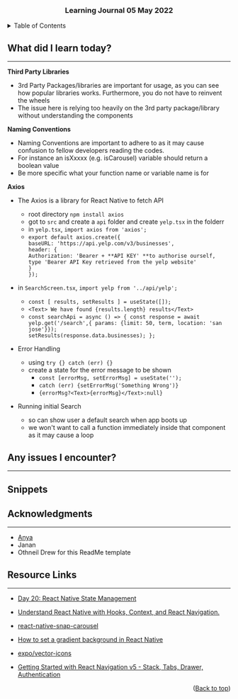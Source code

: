 <div id="top"></div>

<br />

<h3 align="center">Learning Journal 05 May 2022</h3>

<!-- TABLE OF CONTENTS -->
<details>
  <summary>Table of Contents</summary>
  <ul>
    <li><a href="#what-did-i-learn-today">What did I learn today?</a></li>
    <li><a href="#any-issues-i-encounter">Any issues I encounter?</a></li>
    <li><a href="#snippets">Snippets</a></li>
    <li><a href="#acknowledgments">Acknowledgments</a></li>
    <li><a href="#resource-links">Resource Links</a></li>
  </ul>
</details>

<!-- ABOUT THE PROJECT -->
## What did I learn today? ##
----
<!-- Type what you learnt here -->
**Third Party Libraries**

  - 3rd Party Packages/libraries are important for usage, as you can see how popular libraries works. Furthermore, you do not have to reinvent the wheels
  - The issue here is relying too heavily on the 3rd party package/library without understanding the components

**Naming Conventions**

  - Naming Conventions are important to adhere to as it may cause confusion to fellow developers reading the codes. 
  - For instance an isXxxxx (e.g. isCarousel) variable should return a boolean value 
  - Be more specific what your function name or variable name is for
  
**Axios**

  - The Axios is a library for React Native to fetch API 
    - root directory `npm install axios`
    - got to `src` and create a `api` folder and create `yelp.tsx` in the folderr
    - in `yelp.tsx`, `import axios from 'axios';`
    - ```export default axios.create({                                        baseURL: 'https://api.yelp.com/v3/businesses',                                    header: {                                                                                   Authorization: 'Bearer + **API KEY' **to authorise ourself, type 'Bearer API Key retrieved from the yelp website'              }                                                                                  });```
  
  - in `SearchScreen.tsx`, `import yelp from '../api/yelp';` 
    - `const [ results, setResults ] = useState([]);`
    - `<Text> We have found {results.length} results</Text>`
    - ```const searchApi = async () => { const response = await yelp.get('/search',{ params: {limit: 50, term, location: 'san jose'}});                       setResults(response.data.businesses); };```

  - Error Handling
    - using `try {} catch (err) {}`
    - create a state for the error message to be shown
      - `const [errorMsg, setErrorMsg] = useState('');`
      - `catch (err) {setErrorMsg('Something Wrong')}`
      - `{errorMsg?<Text>{errorMsg}</Text>:null}`

  - Running initial Search
    - so can show user a default search when app boots up
    - we won't want to call a function immediately inside that component as it may cause a loop

## Any issues I encounter? ##
----
<!-- Type Your Issues Faced today Here -->

## Snippets ##


<!-- ACKNOWLEDGMENTS -->
## Acknowledgments ##
----
* [Anya](https://github.com/huanganya/react-native-starter)
* Janan
* Othneil Drew for this ReadMe template

<!-- Resource Links -->
## Resource Links ##
----
* [Day 20: React Native State Management](https://docs.google.com/document/d/1MoVz3WviFhUTehx3xY7iEiufm1dgEpM-lwRwFtvokLo/edit)

* [Understand React Native with Hooks, Context, and React Navigation.](https://nlbsg.udemy.com/course/the-complete-react-native-and-redux-course/learn/lecture/15706480#overview)

* [react-native-snap-carousel](https://github.com/meliorence/react-native-snap-carousel)

* [How to set a gradient background in React Native](https://www.kindacode.com/article/how-to-set-a-gradient-background-in-react-native/)

* [expo/vector-icons](https://github.com/expo/vector-icons)

* [Getting Started with React Navigation v5 - Stack, Tabs, Drawer, Authentication](https://www.youtube.com/watch?v=nQVCkqvU1uE)

<p align="right">(<a href="#top">Back to top</a>)</p>

